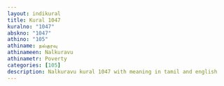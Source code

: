```yaml
---
layout: indikural
title: Kural 1047
kuralno: "1047"
abskno: "1047"
athino: "105"
athiname: நல்குரவு
athinameen: Nalkuravu
athinametr: Poverty
categories: [105]
description: Nalkuravu kural 1047 with meaning in tamil and english 
---
```


